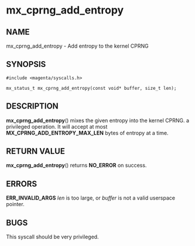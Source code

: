 # mx_cprng_add_entropy

## NAME

mx_cprng_add_entropy - Add entropy to the kernel CPRNG

## SYNOPSIS

```
#include <magenta/syscalls.h>

mx_status_t mx_cprng_add_entropy(const void* buffer, size_t len);
```

## DESCRIPTION

**mx_cprng_add_entropy**() mixes the given entropy into the kernel CPRNG.
a privileged operation.  It will accept at most **MX_CPRNG_ADD_ENTROPY_MAX_LEN**
bytes of entropy at a time.

## RETURN VALUE

**mx_cprng_add_entropy**() returns **NO_ERROR** on success.

## ERRORS

**ERR_INVALID_ARGS** *len* is too large, or *buffer* is not a valid
userspace pointer.

## BUGS

This syscall should be very privileged.
